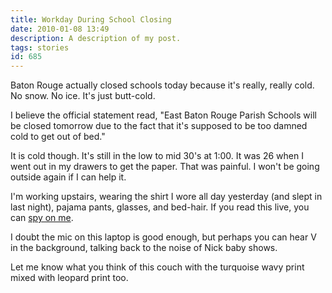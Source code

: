 ```yaml
---
title: Workday During School Closing
date: 2010-01-08 13:49
description: A description of my post.
tags: stories
id: 685
---
```

Baton Rouge actually closed schools today because it's really, really cold.  No snow.  No ice.  It's just butt-cold.

I believe the official statement read, "East Baton Rouge Parish Schools will be closed tomorrow due to the fact that it's supposed to be too damned cold to get out of bed."

It is cold though.  It's still in the low to mid 30's at 1:00.  It was 26 when I went out in my drawers to get the paper.  That was painful.  I won't be going outside again if I can help it.

I'm working upstairs, wearing the shirt I wore all day yesterday (and slept in last night), pajama pants, glasses, and bed-hair.  If you read this live, you can <a href="http://theskinnyonbenny.com/vidWebcam.php">spy on me</a>.

I doubt the mic on this laptop is good enough, but perhaps you can hear V in the background, talking back to the noise of Nick baby shows.

Let me know what you think of this couch with the turquoise wavy print mixed with leopard print too.